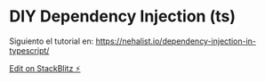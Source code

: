 # DIY Dependency Injection (ts)

Siguiento el tutorial en: https://nehalist.io/dependency-injection-in-typescript/

[Edit on StackBlitz ⚡️](https://stackblitz.com/edit/typescript-ogvgw7)